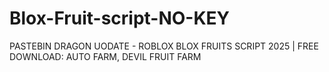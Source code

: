 # Blox-Fruit-script-NO-KEY
PASTEBIN DRAGON UODATE - ROBLOX BLOX FRUITS SCRIPT 2025 | FREE DOWNLOAD: AUTO FARM, DEVIL FRUIT FARM
